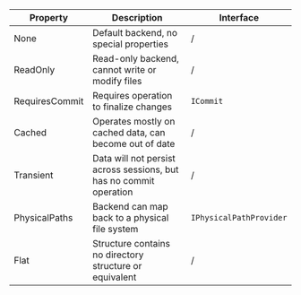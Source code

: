 | Property       | Description                                                          | Interface                 |
|----------------|----------------------------------------------------------------------|---------------------------|
| None           | Default backend, no special properties                               | /                         |
| ReadOnly       | Read-only backend, cannot write or modify files                      | /                         |
| RequiresCommit | Requires operation to finalize changes                               | `ICommit`                 |
| Cached         | Operates mostly on cached data, can become out of date               | /                         |
| Transient      | Data will not persist across sessions, but has no commit operation   | /                         |
| PhysicalPaths  | Backend can map back to a physical file system                       | `IPhysicalPathProvider`   |
| Flat           | Structure contains no directory structure or equivalent              | /                         |
